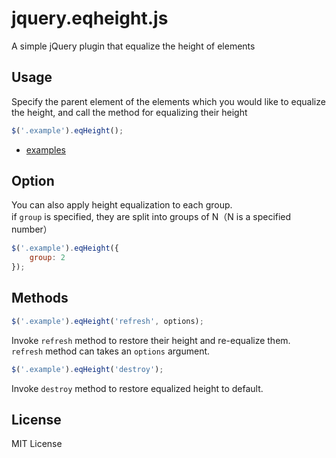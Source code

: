 # jquery.eqheight.js

A simple jQuery plugin that equalize the height of elements

## Usage
Specify the parent element of the elements which you would like to equalize the height,
and call the method for equalizing their height

```js
$('.example').eqHeight();
```

* [examples](http://bukurocci.github.io/jquery.eqHeight.js/example/)

## Option
You can also apply height equalization to each group.  
if `group` is specified,  they are split into groups of N（N is a specified number）

```js
$('.example').eqHeight({
	group: 2 
});
```

## Methods
```js
$('.example').eqHeight('refresh', options);
```
Invoke `refresh` method to restore their height and re-equalize them.  
`refresh` method can takes an `options` argument.


```js
$('.example').eqHeight('destroy');
```
Invoke `destroy` method to restore equalized height to default.

## License
MIT License
